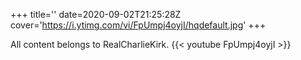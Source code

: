 +++
title=''
date=2020-09-02T21:25:28Z
cover='https://i.ytimg.com/vi/FpUmpj4oyjI/hqdefault.jpg'
+++

All content belongs to RealCharlieKirk.
{{< youtube FpUmpj4oyjI >}}
